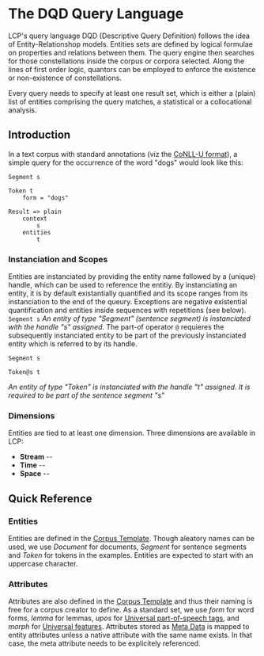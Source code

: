 # The DQD Query Language

LCP's query language DQD (Descriptive Query Definition) follows the idea of Entity-Relationshop models. Entities sets are defined by logical formulae on properties and relations between them. The query engine then searches for those constellations inside the corpus or corpora selected. Along the lines of first order logic, quantors can be employed to enforce the existence or non-existence of constellations.

Every query needs to specify at least one result set, which is either a (plain) list of entities comprising the query matches, a statistical or a collocational analysis.


## Introduction

In a text corpus with standard annotations (viz the [CoNLL-U format](https://universaldependencies.org/format.html)), a simple query for the occurrence of the word "dogs" would look like this:
```
Segment s

Token t
    form = "dogs"

Result => plain
    context
        s
    entities
        t
```



### Instanciation and Scopes

Entities are instanciated by providing the entity name followed by a (unique) handle, which can be used to reference the entitiy.
By instanciating an entity, it is by default existantially quantified and its scope ranges from its instanciation to the end of the queury. Exceptions are negative existential quantification and entities inside sequences with repetitions (see below).
`Segment s`
*An entity of type "Segment" (sentence segment) is instanciated with the handle "s" assigned.*
The part-of operator `@` requieres the subsequently instanciated entity to be part of the previously instanciated entity which is referred to by its handle.
```
Segment s

Token@s t
```
*An entity of type "Token" is instanciated with the handle "t" assigned. It is required to be part of the sentence segment "s"*



### Dimensions

Entities are tied to at least one dimension. Three dimensions are available in LCP:

  - **Stream** --
  - **Time** --
  - **Space** --





## Quick Reference

### Entities

Entities are defined in the [Corpus Template](corpus-template.md). Though aleatory names can be used, we use *Document* for documents, *Segment* for sentence segments and *Token* for tokens in the examples. Entities are expected to start with an uppercase character.


### Attributes

Attributes are also defined in the [Corpus Template](corpus-template.md) and thus their naming is free for a corpus creator to define. As a standard set, we use *form* for word forms, *lemma* for lemmas, *upos* for [Universal part-of-speech tags](https://universaldependencies.org/u/pos/all.html), and *morph* for [Universal features](https://universaldependencies.org/u/feat/all.html). Attributes stored as [Meta Data](meta-data.md) is mapped to entity attributes unless a native attribute with the same name exists. In that case, the meta attribute needs to be explicitely referenced.
